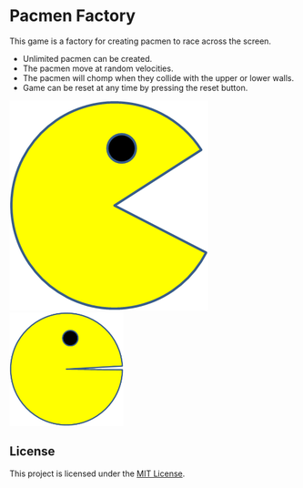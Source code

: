 

# Pacmen Factory
This game is a factory for creating pacmen to race across the screen.

* Unlimited pacmen can be created.
* The pacmen move at random velocities.
* The pacmen will chomp when they collide with the upper or lower walls.
* Game can be reset at any time by pressing the reset button.

![Yellow Pacman facing right, mouth open](/Images/PacMan1.png)
<img src="/Images/PacMan2.png" alt="drawing" width="200" height="200"/>
## License

This project is licensed under the [MIT License](/LICENSE).
